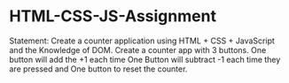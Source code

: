 # HTML-CSS-JS-Assignment
Statement: Create a counter application using HTML + CSS + JavaScript and the Knowledge of DOM. Create a counter app with 3 buttons. One button will add the +1 each time One Button will subtract -1 each time they are pressed and One button to reset the counter.
